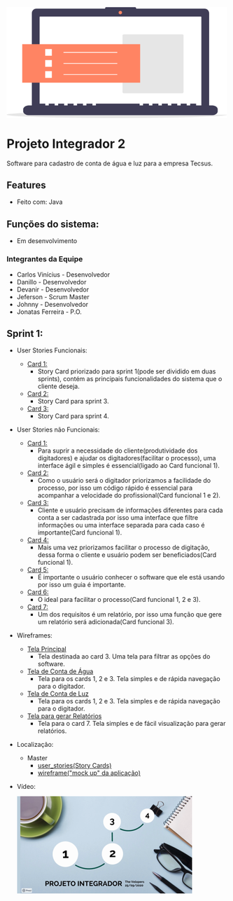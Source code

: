 <img src="img/icone_pi.png" >

# Projeto Integrador 2

Software para cadastro de conta de água e luz para a empresa Tecsus.

## Features

- Feito com: Java

## Funções do sistema:

- Em desenvolvimento

### Integrantes da Equipe

- Carlos Vinícius - Desenvolvedor
- Danillo - Desenvolvedor
- Devanir - Desenvolvedor
- Jeferson - Scrum Master
- Johnny - Desenvolvedor
- Jonatas Ferreira - P.O.

## Sprint 1:
- User Stories Funcionais:
  - <a href="https://raw.githubusercontent.com/jef771/Projeto_Integrador_2/master/user_stories/funcionais/card1.jpg">Card 1: </a>
    - Story Card priorizado para sprint 1(pode ser dividido em duas sprints), contém as principais funcionalidades do sistema que o cliente deseja.
  - <a href="https://raw.githubusercontent.com/jef771/Projeto_Integrador_2/master/user_stories/funcionais/card2.jpg">Card 2: </a>
    - Story Card para sprint 3.
  - <a href="https://raw.githubusercontent.com/jef771/Projeto_Integrador_2/master/user_stories/funcionais/card3.jpg">Card 3: </a>
    - Story Card para sprint 4.
- User Stories não Funcionais:
  - <a href="https://raw.githubusercontent.com/jef771/Projeto_Integrador_2/master/user_stories/nao_funcionais/UserStorie-1.JPG">Card 1: </a>
    - Para suprir a necessidade do cliente(produtividade dos digitadores) e ajudar os digitadores(facilitar o processo), uma interface ágil e simples é essencial(ligado ao Card funcional 1).
  - <a href="https://raw.githubusercontent.com/jef771/Projeto_Integrador_2/master/user_stories/nao_funcionais/UserStorie-2.JPG">Card 2: </a>
    - Como o usuário será o digitador priorizamos a facilidade do processo, por isso um código rápido é essencial para acompanhar a velocidade do profissional(Card funcional 1 e 2).
  - <a href="https://raw.githubusercontent.com/jef771/Projeto_Integrador_2/master/user_stories/nao_funcionais/UserStorie-3.JPG">Card 3: </a>
    - Cliente e usuário precisam de informações diferentes para cada conta a ser cadastrada por isso uma interface que filtre informações ou uma interface separada para cada caso é importante(Card funcional 1).
  - <a href="https://raw.githubusercontent.com/jef771/Projeto_Integrador_2/master/user_stories/nao_funcionais/UserStorie-4.JPG">Card 4: </a>
    - Mais uma vez priorizamos facilitar o processo de digitação, dessa forma o cliente e usuário podem ser beneficiados(Card funcional 1).
  - <a href="https://raw.githubusercontent.com/jef771/Projeto_Integrador_2/master/user_stories/nao_funcionais/UserStorie-5.JPG">Card 5: </a>
    - É importante o usuário conhecer o software que ele está usando por isso um guia é importante.
  - <a href="https://raw.githubusercontent.com/jef771/Projeto_Integrador_2/master/user_stories/nao_funcionais/UserStorie-6.JPG">Card 6: </a>
    - O ideal para facilitar o processo(Card funcional 1, 2 e 3).
  - <a href="https://raw.githubusercontent.com/jef771/Projeto_Integrador_2/master/user_stories/nao_funcionais/UserStorie-7.JPG">Card 7: </a>
    - Um dos requisitos é um relatório, por isso uma função que gere um relatório será adicionada(Card funcional 3).

- Wireframes:
  - <a href="https://raw.githubusercontent.com/jef771/Projeto_Integrador_2/master/wireframe/JanelaPrincipal.png">Tela Principal</a>
    - Tela destinada ao card 3. Uma tela para filtrar as opções do software.
  - <a href="https://raw.githubusercontent.com/jef771/Projeto_Integrador_2/master/wireframe/ContaAgua.png">Tela de Conta de Água</a>
    - Tela para os cards 1, 2 e 3. Tela simples e de rápida navegação para o digitador.
  - <a href="https://raw.githubusercontent.com/jef771/Projeto_Integrador_2/master/wireframe/ContaLuz.png">Tela de Conta de Luz</a>
    - Tela para os cards 1, 2 e 3. Tela simples e de rápida navegação para o digitador.
  - <a href="https://raw.githubusercontent.com/jef771/Projeto_Integrador_2/master/wireframe/ContaPesquisa.png">Tela para gerar Relatórios</a>
    - Tela para o card 7. Tela simples e de fácil visualização para gerar relatórios.
- Localização:
  - Master
    - <a href="https://github.com/jef771/Projeto_Integrador_2/tree/master/user_stories">user_stories(Story Cards)</a>
    - <a href="https://github.com/jef771/Projeto_Integrador_2/tree/master/wireframe">wireframe("mock up" da aplicação)</a>

- Vídeo:

  <a href="https://www.loom.com/share/e085cb7650184d1399aeca950f3490ed">
    <img src="img/video_icon.png" >
  </a> 
